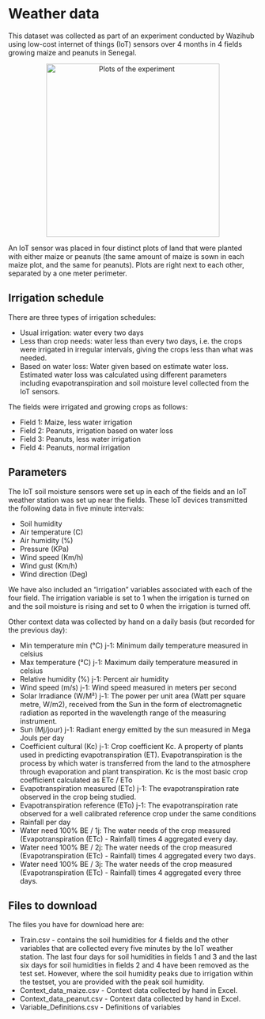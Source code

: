 # Weather data

This dataset was collected as part of an experiment conducted by Wazihub using low-cost internet of things (IoT) sensors over 4 months in 4 fields growing maize and peanuts in Senegal.

<p align="center">
  <img src="img/WS" width="350" alt="Plots of the experiment">
</p>


An IoT sensor was placed in four distinct plots of land that were planted with either maize or peanuts (the same amount of maize is sown in each maize plot, and the same for peanuts). Plots are right next to each other, separated by a one meter perimeter.

## Irrigation schedule
There are three types of irrigation schedules:
- Usual irrigation: water every two days
- Less than crop needs: water less than every two days, i.e. the crops were irrigated in irregular intervals, giving the crops less than what was needed.
- Based on water loss: Water given based on estimate water loss. Estimated water loss was calculated using different parameters including evapotranspiration and soil moisture level collected from the IoT sensors.
 
The fields were irrigated and growing crops as follows:

- Field 1: Maize, less water irrigation
- Field 2: Peanuts, irrigation based on water loss
- Field 3: Peanuts, less water irrigation
- Field 4: Peanuts, normal irrigation

## Parameters
The IoT soil moisture sensors were set up in each of the fields and an IoT weather station was set up near the fields. These IoT devices transmitted the following data in five minute intervals:
- Soil humidity
- Air temperature (C)
- Air humidity (%)
- Pressure (KPa)
- Wind speed (Km/h)
- Wind gust (Km/h)
- Wind direction (Deg)

We have also included an “irrigation” variables associated with each of the four field. The irrigation variable is set to 1 when the irrigation is turned on and the soil moisture is rising and set to 0 when the irrigation is turned off.

Other context data was collected by hand on a daily basis (but recorded for the previous day):

- Min temperature min (°C) j-1: Minimum daily temperature measured in celsius
- Max temperature (°C) j-1: Maximum daily temperature measured in celsius
- Relative humidity (%) j-1: Percent air humidity
- Wind speed (m/s) j-1: Wind speed measured in meters per second
- Solar Irradiance (W/M²) j-1: The power per unit area (Watt per square metre, W/m2), received from the Sun in the form of electromagnetic radiation as reported in the wavelength range of the measuring instrument.
- Sun (Mj/jour) j-1: Radiant energy emitted by the sun measured in Mega Jouls per day
- Coefficient cultural (Kc) j-1: Crop coefficient Kc. A property of plants used in predicting evapotranspiration (ET). Evapotranspiration is the process by which water is transferred from the land to the atmosphere through evaporation and plant transpiration. Kc is the most basic crop coefficient calculated as ETc / ETo
- Evapotranspiration measured (ETc) j-1: The evapotranspiration rate observed in the crop being studied.
- Evapotranspiration reference (ETo) j-1: The evapotranspiration rate observed for a well calibrated reference crop under the same conditions
- Rainfall per day
- Water need 100% BE / 1j: The water needs of the crop measured (Evapotranspiration (ETc) - Rainfall) times 4 aggregated every day.
- Water need 100% BE / 2j: The water needs of the crop measured (Evapotranspiration (ETc) - Rainfall) times 4 aggregated every two days.
- Water need 100% BE / 3j: The water needs of the crop measured (Evapotranspiration (ETc) - Rainfall) times 4 aggregated every three days.

## Files to download
The files you have for download here are:
- Train.csv - contains the soil humidities for 4 fields and the other variables that are collected every five minutes by the IoT weather station. The last four days for soil humidities in fields 1 and 3 and the last six days for soil humidities in fields 2 and 4 have been removed as the test set. However, where the soil humidity peaks due to irrigation within the testset, you are provided with the peak soil humidity.
- Context_data_maize.csv - Context data collected by hand in Excel.
- Context_data_peanut.csv - Context data collected by hand in Excel.
- Variable_Definitions.csv - Definitions of variables
